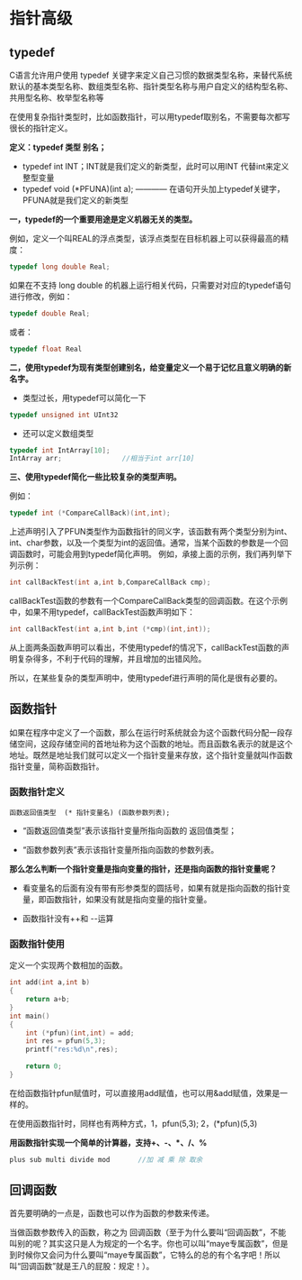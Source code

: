 # 指针高级

## typedef

C语言允许用户使用 typedef 关键字来定义自己习惯的数据类型名称，来替代系统默认的基本类型名称、数组类型名称、指针类型名称与用户自定义的结构型名称、共用型名称、枚举型名称等

在使用复杂指针类型时，比如函数指针，可以用typedef取别名，不需要每次都写很长的指针定义。

**定义：typedef 类型 别名；**

+ typedef int INT；INT就是我们定义的新类型，此时可以用INT 代替int来定义整型变量
+ typedef void (*PFUNA)(int a); ———— 在语句开头加上typedef关键字，PFUNA就是我们定义的新类型



**一，typedef的一个重要用途是定义机器无关的类型。**

例如，定义一个叫REAL的浮点类型，该浮点类型在目标机器上可以获得最高的精度：

```c
typedef long double Real;
```

如果在不支持 long double 的机器上运行相关代码，只需要对对应的typedef语句进行修改，例如：

```c
typedef double Real;
```

或者：

```c
typedef float Real
```

**二，使用typedef为现有类型创建别名，给变量定义一个易于记忆且意义明确的新名字。**

+ 类型过长，用typedef可以简化一下

```c
typedef unsigned int UInt32
```

+ 还可以定义数组类型

```c
typedef int IntArray[10];
IntArray arr;				//相当于int arr[10]
```



**三、使用typedef简化一些比较复杂的类型声明。**

例如：

```c
typedef int (*CompareCallBack)(int,int);
```

上述声明引入了PFUN类型作为函数指针的同义字，该函数有两个类型分别为int、int、char参数，以及一个类型为int的返回值。通常，当某个函数的参数是一个回调函数时，可能会用到typedef简化声明。
例如，承接上面的示例，我们再列举下列示例：

```c
int callBackTest(int a,int b,CompareCallBack cmp);
```

callBackTest函数的参数有一个CompareCallBack类型的回调函数。在这个示例中，如果不用typedef，callBackTest函数声明如下：

```c
int callBackTest(int a,int b,int (*cmp)(int,int));
```


从上面两条函数声明可以看出，不使用typedef的情况下，callBackTest函数的声明复杂得多，不利于代码的理解，并且增加的出错风险。

所以，在某些复杂的类型声明中，使用typedef进行声明的简化是很有必要的。



## 函数指针

如果在程序中定义了一个函数，那么在运行时系统就会为这个函数代码分配一段存储空间，这段存储空间的首地址称为这个函数的地址。而且函数名表示的就是这个地址。既然是地址我们就可以定义一个指针变量来存放，这个指针变量就叫作函数指针变量，简称函数指针。

### 函数指针定义

`函数返回值类型  (* 指针变量名) (函数参数列表);`

+ “函数返回值类型”表示该指针变量所指向函数的 返回值类型；

+ “函数参数列表”表示该指针变量所指向函数的参数列表。

**那么怎么判断一个指针变量是指向变量的指针，还是指向函数的指针变量呢？**

+ 看变量名的后面有没有带有形参类型的圆括号，如果有就是指向函数的指针变量，即函数指针，如果没有就是指向变量的指针变量。

+ 函数指针没有++和 --运算

### 函数指针使用

定义一个实现两个数相加的函数。

```cpp
int add(int a,int b)
{
    return a+b;
}
int main()
{
    int (*pfun)(int,int) = add;
    int res = pfun(5,3);
    printf("res:%d\n",res);
    
    return 0;
}
```

在给函数指针pfun赋值时，可以直接用add赋值，也可以用&add赋值，效果是一样的。

在使用函数指针时，同样也有两种方式，1，pfun(5,3);  2，(*pfun)(5,3)

**用函数指针实现一个简单的计算器，支持+、-、*、/、%**

```cpp
plus sub multi divide mod		//加 减 乘 除 取余
```

## 回调函数

首先要明确的一点是，函数也可以作为函数的参数来传递。

当做函数参数传入的函数，称之为 回调函数（至于为什么要叫“回调函数”，不能叫别的呢？其实这只是人为规定的一个名字。你也可以叫“maye专属函数”，但是到时候你又会问为什么要叫“maye专属函数”，它特么的总的有个名字吧！所以叫“回调函数”就是王八的屁股：规定！）。

